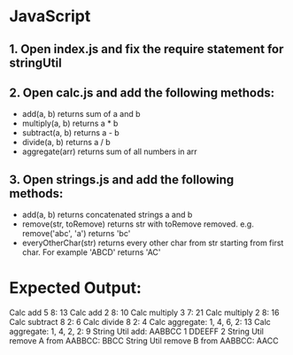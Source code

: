 # JavaScript

## 1. Open index.js and fix the require statement for stringUtil
## 2. Open calc.js and add the following methods:

* add(a, b) returns sum of a and b
* multiply(a, b) returns a * b
* subtract(a, b) returns a - b
* divide(a, b) returns a / b
* aggregate(arr) returns sum of all numbers in arr

## 3. Open strings.js and add the following methods:

* add(a, b) returns concatenated strings a and b
* remove(str, toRemove) returns str with toRemove removed. e.g. remove('abc', 'a') returns 'bc'
* everyOtherChar(str) returns every other char from str starting from first char. For example 'ABCD' returns 'AC'

# Expected Output:
Calc add 5 8: 13
Calc add 2 8: 10
Calc multiply 3 7: 21
Calc multiply 2 8: 16
Calc subtract 8 2: 6
Calc divide 8 2: 4
Calc aggregate: 1, 4, 6, 2: 13
Calc aggregate: 1, 4, 2, 2: 9
String Util add: AABBCC 1 DDEEFF 2
String Util remove A from AABBCC: BBCC
String Util remove B from AABBCC: AACC
